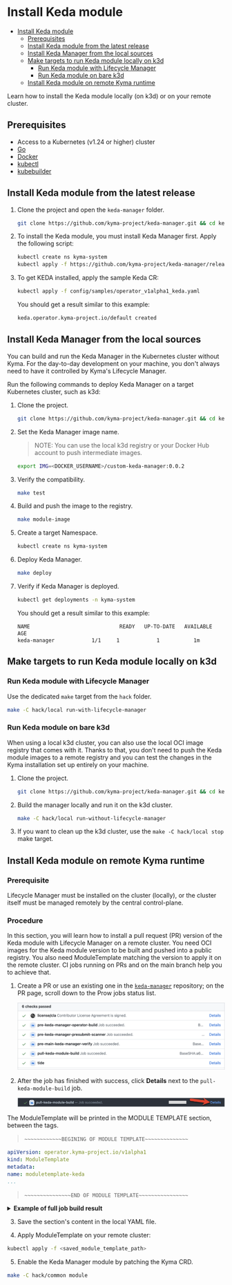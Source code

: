 # Install Keda module 

- [Install Keda module](#install-keda-module)
  - [Prerequisites](#prerequisites)
  - [Install Keda module from the latest release](#install-keda-module-from-the-latest-release)
  - [Install Keda Manager from the local sources](#install-keda-manager-from-the-local-sources)
  - [Make targets to run Keda module locally on k3d](#make-targets-to-run-keda-module-locally-on-k3d)
    - [Run Keda module with Lifecycle Manager](#run-keda-module-with-lifecycle-manager)
    - [Run Keda module on bare k3d](#run-keda-module-on-bare-k3d)
  - [Install Keda module on remote Kyma runtime](#install-keda-module-on-remote-kyma-runtime)


Learn how to install the Keda module locally (on k3d) or on your remote cluster.

## Prerequisites

- Access to a Kubernetes (v1.24 or higher) cluster
- [Go](https://go.dev/)
- [Docker](https://www.docker.com/)
- [kubectl](https://kubernetes.io/docs/tasks/tools/)
- [kubebuilder](https://book.kubebuilder.io/)

## Install Keda module from the latest release

1. Clone the project and open the `keda-manager` folder.

   ```bash
   git clone https://github.com/kyma-project/keda-manager.git && cd keda-manager/
   ```
2. To install the Keda module, you must install Keda Manager first. Apply the following script:

   ```bash
   kubectl create ns kyma-system
   kubectl apply -f https://github.com/kyma-project/keda-manager/releases/latest/download/keda-manager.yaml
   ```

3. To get KEDA installed, apply the sample Keda CR:

   ```bash
   kubectl apply -f config/samples/operator_v1alpha1_keda.yaml
   ```
   You should get a result similar to this example:

   ```bash
   keda.operator.kyma-project.io/default created
   ```

## Install Keda Manager from the local sources 

You can build and run the Keda Manager in the Kubernetes cluster without Kyma.
For the day-to-day development on your machine, you don't always need to have it controlled by Kyma's Lifecycle Manager.

Run the following commands to deploy Keda Manager on a target Kubernetes cluster, such as k3d:

1. Clone the project.

   ```bash
   git clone https://github.com/kyma-project/keda-manager.git && cd keda-manager/
   ```

2. Set the Keda Manager image name.

   > NOTE: You can use the local k3d registry or your Docker Hub account to push intermediate images.  
   ```bash
   export IMG=<DOCKER_USERNAME>/custom-keda-manager:0.0.2
   ```

3. Verify the compatibility.

   ```bash
   make test
   ```
4. Build and push the image to the registry.

   ```bash
   make module-image
   ```
5. Create a target Namespace.

   ```bash
   kubectl create ns kyma-system
   ```

6. Deploy Keda Manager.

   ```bash
   make deploy
   ```

7. Verify if Keda Manager is deployed.

   ```bash
   kubectl get deployments -n kyma-system
   ```

   You should get a result similar to this example:

   ```
   NAME                             READY   UP-TO-DATE   AVAILABLE   AGE
   keda-manager            1/1     1            1           1m
   ```

## Make targets to run Keda module locally on k3d

### Run Keda module with Lifecycle Manager

Use the dedicated `make` target from the `hack` folder.

   ```bash
   make -C hack/local run-with-lifecycle-manager
   ```
   
### Run Keda module on bare k3d

When using a local k3d cluster, you can also use the local OCI image registry that comes with it.
Thanks to that, you don't need to push the Keda module images to a remote registry and you can test the changes in the Kyma installation set up entirely on your machine.

1. Clone the project.

   ```bash
   git clone https://github.com/kyma-project/keda-manager.git && cd keda-manager/
   ```
2. Build the manager locally and run it on the k3d cluster.

   ```bash
   make -C hack/local run-without-lifecycle-manager
   ```
3. If you want to clean up the k3d cluster, use the `make -C hack/local stop` make target.

## Install Keda module on remote Kyma runtime

### Prerequisite
Lifecycle Manager must be installed on the cluster (locally), or the cluster itself must be managed remotely by the central control-plane.

### Procedure
In this section, you will learn how to install a pull request (PR) version of the Keda module with Lifecycle Manager on a remote cluster.
You need OCI images for the Keda module version to be built and pushed into a public registry. You also need ModuleTemplate matching the version to apply it on the remote cluster.
CI jobs running on PRs and on the main branch help you to achieve that.

1. Create a PR or use an existing one in the [`keda-manager`](https://github.com/kyma-project/keda-manager) repository; on the PR page, scroll down to the Prow jobs status list. 

   ![Prow job status](/docs/assets/prow_job_status.png)

2. After the job has finished with success, click **Details** next to the `pull-keda-module-build` job.

   ![Pull Keda module build](/docs/assets/pull_keda_module_build.png)

The ModuleTemplate will be printed in the MODULE TEMPLATE section, between the tags.

> `~~~~~~~~~~~~BEGINING OF MODULE TEMPLATE~~~~~~~~~~~~~~`

   ```yaml
   apiVersion: operator.kyma-project.io/v1alpha1
   kind: ModuleTemplate
   metadata:
   name: moduletemplate-keda
   ...
   ```

> `~~~~~~~~~~~~~~~END OF MODULE TEMPLATE~~~~~~~~~~~~~~~~`

<details>
<summary><b>Example of full job build result</b></summary>

   ```text
   make: Entering directory '/home/prow/go/src/github.com/kyma-project/keda-manager/hack/ci'
   make[1]: Entering directory '/home/prow/go/src/github.com/kyma-project/keda-manager'
   mkdir -p /home/prow/go/src/github.com/kyma-project/keda-manager/bin
   ## Detect if operating system 
   test -f /home/prow/go/src/github.com/kyma-project/keda-manager/bin/kyma-unstable || curl -s -Lo /home/prow/go/src/github.com/kyma-project/keda-manager/bin/kyma-unstable https://storage.googleapis.com/kyma-cli-unstable/kyma-linux
   chmod 0100 /home/prow/go/src/github.com/kyma-project/keda-manager/bin/kyma-unstable
   test -s /home/prow/go/src/github.com/kyma-project/keda-manager/bin/kustomize || { curl -s "https://raw.githubusercontent.com/kubernetes-sigs/kustomize/master/hack/install_kustomize.sh" | bash -s -- 4.5.6 /home/prow/go/src/github.com/kyma-project/keda-manager/bin; }
   {Version:kustomize/v4.5.6 GitCommit:29ca6935bde25565795e1b4e13ca211c4aa56417 BuildDate:2022-07-29T20:42:23Z GoOs:linux GoArch:amd64}
   kustomize installed to /home/prow/go/src/github.com/kyma-project/keda-manager/bin/kustomize
   cd config/manager && /home/prow/go/src/github.com/kyma-project/keda-manager/bin/kustomize edit set image controller=europe-docker.pkg.dev/kyma-project/dev/keda-manager:PR-101
   [0;33;1mWARNING: This command is experimental and might change in its final version. Use at your own risk.
   [0m- Kustomize ready
   - Module built
   - Default CR validation succeeded
   - Creating module archive at "./mod"
   - Image created
   - Pushing image to "europe-docker.pkg.dev/kyma-project/dev/unsigned"
   - Generating module template
   make[1]: Leaving directory '/home/prow/go/src/github.com/kyma-project/keda-manager'

   ~~~~~~~~~~~~BEGINING OF MODULE TEMPLATE~~~~~~~~~~~~~~
   apiVersion: operator.kyma-project.io/v1alpha1
   kind: ModuleTemplate
   metadata:
   name: moduletemplate-keda
   namespace: kcp-system
   labels:
	   "operator.kyma-project.io/managed-by": "lifecycle-manager"
	   "operator.kyma-project.io/controller-name": "manifest"
	   "operator.kyma-project.io/module-name": "keda"
   annotations:
	   "operator.kyma-project.io/module-version": "0.0.2-PR-101"
	   "operator.kyma-project.io/module-provider": "internal"
	   "operator.kyma-project.io/descriptor-schema-version": "v2"
   spec:
   target: remote
   channel: fast
   data:
	   apiVersion: operator.kyma-project.io/v1alpha1
	   kind: Keda
	   metadata:
		   name: default
	   spec:
		   logging:
		   operator:
			   level: "debug"
		   resources:
		   operator:
			   limits:
				   cpu: "1"
				   memory: "200Mi"
			   requests:
				   cpu: "0.5"
				   memory: "150Mi"
		   metricServer:
			   limits:
				   cpu: "1"
				   memory: "1000Mi"
			   requests:
				   cpu: "300m"
				   memory: "500Mi"
   descriptor:
	   component:
		   componentReferences: []
		   name: kyma-project.io/module/keda
		   provider: internal
		   repositoryContexts:
		   - baseUrl: europe-docker.pkg.dev/kyma-project/dev/unsigned
		   componentNameMapping: urlPath
		   type: ociRegistry
		   resources:
		   - access:
			   digest: sha256:3bf7c3bc2d666165ae2ae6cbcad2e3fcaa3a66ca3afebda8c9d008ab93413453
			   type: localOciBlob
		   name: keda
		   relation: local
		   type: helm-chart
		   version: 0.0.2-PR-101
		   - access:
			   digest: sha256:f4a599c4310b0fe9133b67b72d9b15ee96b52a1872132528c83978239b5effef
			   type: localOciBlob
		   name: config
		   relation: local
		   type: yaml
		   version: 0.0.2-PR-101
		   sources:
		   - access:
			   commit: f3b1b7ed6c175e89a7d29202b8a4cc4fc74cf998
			   ref: refs/heads/main
			   repoUrl: github.com/kyma-project/keda-manager
			   type: github
		   name: keda-manager
		   type: git
		   version: 0.0.2-PR-101
		   version: 0.0.2-PR-101
	   meta:
		   schemaVersion: v2

   ~~~~~~~~~~~~~~~END OF MODULE TEMPLATE~~~~~~~~~~~~~~~~
   make: Leaving directory '/home/prow/go/src/github.com/kyma-project/keda-manager/hack/ci'
   ```
</details>

   3. Save the section's content in the local YAML file.

   4. Apply ModuleTemplate on your remote cluster:

   ```bash
   kubectl apply -f <saved_module_template_path>
   ```

   5. Enable the Keda Manager module by patching the Kyma CRD.

   ```bash
   make -C hack/common module
   ```